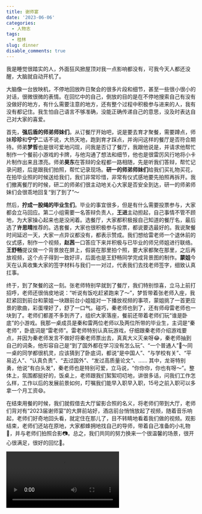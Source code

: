 ```yaml
---
title: 谢师宴
date: '2023-06-06'
categories:
  - 人物志
tags:
  - 桂林
slug: dinner
disable_comments: true
---
```




我是睡觉很踏实的人，外面狂风掀屋顶对我一点影响都没有，可我今天人都还没醒，大脑就自动开机了。

大脑像一台放映机，不停地回放昨日聚会的很多片段和细节，甚至一些很小很小的对话，很微很微的表情。在回忆中的自己，倒放的目的是在不停地搜索自己有没有没做好的地方，有什么需要注意的地方，还有整个过程中积极参与进来的人，我有没有都记住。我生怕自己语言不够准确，没能正确传递自己的意思，没及时表达自己对大家的喜爱。

首先，**强后盾的师弟师妹们**。从订餐厅开始吧，说是要去育才聚餐，需要蹲点，师妹**珍珍**和**宁宁**二话不说，大热天地，跑到育才踩点，并询问这样的餐厅是否符合期待。师弟**梦哲**也是很可爱地闪现，问我是否订了餐厅，我跟他说是，并请求他帮忙制作一个餐前小游戏的卡牌，与他沟通了想法和细节，他也是很雷厉风行地将小卡片制作出来且漂亮。师弟**昊东**在答辩的全程都一路相随，先是听我们答辩，帮忙记录问题，后是跟我们拍照，帮忙记录现场。**研一的师弟师妹们**给我们买礼物买花，在拍毕业照的时候送给我们，我们非常珍惜，非常有仪式感地要先拍照再拆开。我们撤离餐厅的时候，研二的师弟们很主动地关心大家是否安全到达，研一的师弟师妹们会很乖地回复“到了到了”～

然后，**拧成一股绳的毕业生们**。毕业的事宜很多，但是有什么需要投票参与，大家都会立马回应。第二小组需要一名答辩负责人，**王进**主动担起，自己事情不管不顾地，为大家操心起来也是没闲着。选餐厅，大家都积极报自己知道的餐厅名，最后选了**许思晴**推荐的。选套餐，大家也很积极参与投票，都说要选最好的。我说聚餐时间延迟一天，大家一点异议都没有，都表示赞成。我们想给雷老师一个退休前的仪式感，制作一个视频，**赵茜**一口答应下来并积极与已毕业的师兄师姐进行联络。**王舒畅**提议做一个背景放在屏上，假装在那里拍个照，要大家都聚在那里，之后再放视频，这个点子得到一致好评，后面也是王舒畅同学完成背景图的制作。**蒙姐**今天在认真收集大家的签字材料与我们一一对过，代表我们去找老师签字，细致认真扛事。

终于，到了聚餐的这一刻。张老师特别早就到了餐厅，我们特别惊喜，立马上前打招呼，老师还很俏皮地说：“听说有饭吃赶紧跑来了～”，梦哲带着张老师入座，我赶紧回到前台和蒙姐一块跟前台小姐姐对一下播放视频的事项，蒙姐挑了一首更应景的歌曲，彩蛋埋好了，舒了一口气。碰巧，秦老师也到了，还有师母雷老师也一块到了。老师们都差不多到齐了，组织大家落座，餐前还带着老师们玩“谁是卧底”的小游戏。我那一桌成员是秦和雷两位老师以及两位所带的毕业生，主词是“秦老师”，卧底词是“雷老师”。雷老师特别认真玩游戏，仔细跟秦老师介绍游戏要点，并因为秦老师发言不做好将秦老师票出去，真真大义灭亲呀😂，秦老师抽到自己的词条，他形容自己是“到了国外都在学习没有怎么玩”、“一个普通人”🤩～同一桌的同学都很机灵，应该猜到了卧底词，都说“是中国人”、“与学校有关”、“平易近人”、“认真负责”、“去过国外”、“发过高质量论文”、…… 其中，龙哥特别勇，他说“有白头发”，秦老师也是特别可爱，立马说，“你你你，你也有呀～”。整体上，氛围都挺好的，饭桌上，老师跟我们絮絮叨叨地，讲很多话，问我们工作怎么样，工作以后的发展前景如何，叮嘱我们能早入职早入职，15号之前入职可以多拿一个月工资😄。

在结束用餐的时候，我们就假借去大厅留影合照的名义，将老师们带到大厅，老师们背对有“2023届谢师宴”的大屏前站好，酒店前台悄悄放起了视频，随着音乐响起，老师们好奇地回头看，就定住在那儿了，目不转睛地看着我们做的视频。观影结束，老师们还站在原地，大家都蜂拥地找自己的导师，带着自己准备的小礼物💐，并与老师们拍照合影📷。总之，我们共同的努力换来一个很温馨的场景，很开心很满足，很好的回忆🌠。



<video preload="auto" controls="" autoplay="autoplay" name="media"><source src="/videos/谢师宴.mp4" type="video/mp4"></video>













